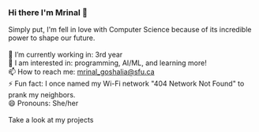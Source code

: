 ### Hi there I'm Mrinal 👋

Simply put, I'm fell in love with Computer Science because of its incredible power to shape our future. <br> <br>
🔭 I’m currently working in: 3rd year <br>
🌱 I am interested in: programming, AI/ML, and learning more! <br>
📫 How to reach me: mrinal_goshalia@sfu.ca <br>
⚡ Fun fact: I once named my Wi-Fi network "404 Network Not Found" to prank my neighbors. <br>
😄 Pronouns: She/her <br>
<br>
Take a look at my projects


<!--
**mga113/mga113** is a ✨ _special_ ✨ repository because its `README.md` (this file) appears on your GitHub profile.

Here are some ideas to get you started:

- 🔭 I’m currently working on ...
- 🌱 I’m currently learning ...
- 👯 I’m looking to collaborate on ...
- 🤔 I’m looking for help with ...
- 💬 Ask me about ...
- 📫 How to reach me: ...
- 😄 Pronouns: ...
- ⚡ Fun fact: ...
-->
